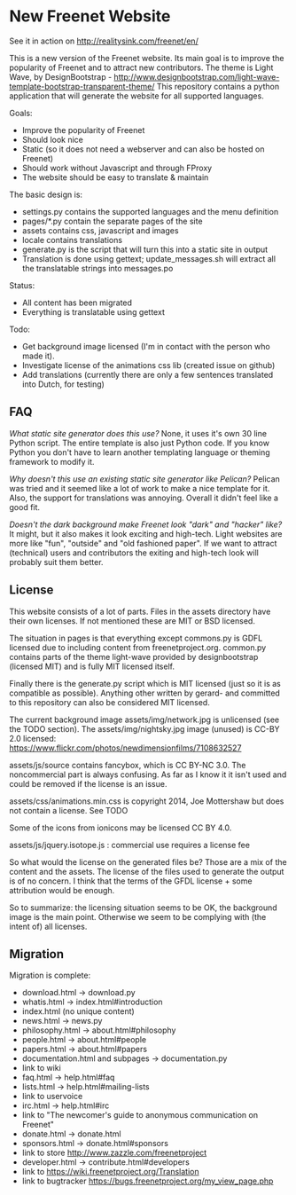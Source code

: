 # New Freenet Website #

See it in action on http://realitysink.com/freenet/en/

This is a new version of the Freenet website. Its main goal is to improve the popularity of Freenet and
to attract new contributors. The theme is Light Wave, by DesignBootstrap - http://www.designbootstrap.com/light-wave-template-bootstrap-transparent-theme/
This repository contains a python application that will generate the website for all supported languages.

Goals:
- Improve the popularity of Freenet
- Should look nice
- Static (so it does not need a webserver and can also be hosted on Freenet)
- Should work without Javascript and through FProxy
- The website should be easy to translate & maintain

The basic design is:
- settings.py contains the supported languages and the menu definition
- pages/*.py contain the separate pages of the site
- assets contains css, javascript and images
- locale contains translations
- generate.py is the script that will turn this into a static site in output
- Translation is done using gettext; update_messages.sh will extract all the translatable strings into messages.po

Status:
- All content has been migrated
- Everything is translatable using gettext

Todo:
- Get background image licensed (I'm in contact with the person who made it).
- Investigate license of the animations css lib (created issue on github)
- Add translations (currently there are only a few sentences translated into Dutch, for testing)

## FAQ ##

*What static site generator does this use?* None, it uses it's own 30 line Python script.
The entire template is also just Python code. If you know Python you don't have to
learn another templating language or theming framework to modify it.

*Why doesn't this use an existing static site generator like Pelican?*
Pelican was tried and it seemed like a lot of work to make a nice template for it.
Also, the support for translations was annoying. Overall it didn't feel like a good fit.

*Doesn't the dark background make Freenet look "dark" and "hacker" like?*
It might, but it also makes it look exciting and high-tech. Light websites
are more like "fun", "outside" and "old fashioned paper". If we want to
attract (technical) users and contributors the exiting and high-tech
look will probably suit them better.

## License ##

This website consists of a lot of parts. Files in the assets directory
have their own licenses. If not mentioned these are MIT or BSD licensed.

The situation in pages is that everything except commons.py is GDFL licensed
due to including content from freenetproject.org.
common.py contains parts of the theme light-wave provided by designbootstrap
(licensed MIT) and is fully MIT licensed itself.

Finally there is the generate.py script which is MIT licensed (just so it is as compatible as possible).
Anything other written by gerard- and committed to this repository can also be considered MIT licensed.

The current background image assets/img/network.jpg is unlicensed (see the TODO section).
The assets/img/nightsky.jpg image (unused) is CC-BY 2.0 licensed: https://www.flickr.com/photos/newdimensionfilms/7108632527

assets/js/source contains fancybox, which is CC BY-NC 3.0. The noncommercial part is always confusing.
As far as I know it it isn't used and could be removed if the license is an issue.

assets/css/animations.min.css is copyright 2014, Joe Mottershaw but does not contain a license. See TODO

Some of the icons from ionicons may be licensed CC BY 4.0.

assets/js/jquery.isotope.js : commercial use requires a license fee

So what would the license on the generated files be? Those are a mix of the content and the assets.
The license of the files used to generate the output is of no concern. I think that the terms of the
GFDL license + some attribution would be enough.

So to summarize: the licensing situation seems to be OK, the background image is the main point.
Otherwise we seem to be complying with (the intent of) all licenses.

## Migration ##
Migration is complete:
* download.html -> download.py
* whatis.html -> index.html#introduction
* index.html (no unique content)
* news.html -> news.py
* philosophy.html -> about.html#philosophy
* people.html -> about.html#people
* papers.html -> about.html#papers
* documentation.html and subpages -> documentation.py
* link to wiki
* faq.html -> help.html#faq
* lists.html -> help.html#mailing-lists
* link to uservoice
* irc.html -> help.html#irc
* link to "The newcomer's guide to anonymous communication on Freenet"
* donate.html -> donate.html
* sponsors.html -> donate.html#sponsors
* link to store http://www.zazzle.com/freenetproject
* developer.html -> contribute.html#developers
* link to https://wiki.freenetproject.org/Translation
* link to bugtracker https://bugs.freenetproject.org/my_view_page.php
